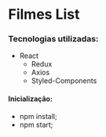 # Filmes List

### Tecnologias utilizadas:

* React
  * Redux
  * Axios
  * Styled-Components

#### Inicialização:
* npm install;
* npm start;
